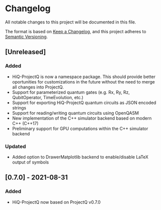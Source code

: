 # Changelog

All notable changes to this project will be documented in this file.

The format is based on [Keep a Changelog](https://keepachangelog.com/en/1.0.0/),
and this project adheres to [Semantic Versioning](https://semver.org/spec/v2.0.0.html).

## [Unreleased]

### Added

-   HiQ-ProjectQ is now a namespace package.
    This should provide better oportunities for customizations in the future without the need to merge all changes into
    ProjectQ.
-   Support for parameterized quantum gates (e.g. Rx, Ry, Rz, QubitOperator, TimeEvolution, etc.)
-   Support for exporting HiQ-ProjectQ quantum circuits as JSON encoded strings
-   Support for reading/writing quantum circuits using OpenQASM
-   New implementation of the C++ simulator backend based on modern C++ (C++17)
-   Preliminary support for GPU computations within the C++ simulator backend

### Updated

-   Added option to DrawerMatplotlib backend to enable/disable LaTeX output of symbols


## [0.7.0] - 2021-08-31

### Added

-   HiQ-ProjectQ now based on ProjectQ v0.7.0
